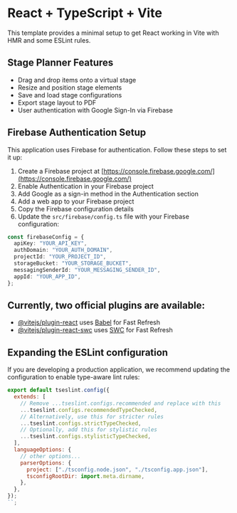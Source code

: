 # React + TypeScript + Vite

This template provides a minimal setup to get React working in Vite with HMR and some ESLint rules.

## Stage Planner Features

- Drag and drop items onto a virtual stage
- Resize and position stage elements
- Save and load stage configurations
- Export stage layout to PDF
- User authentication with Google Sign-In via Firebase

## Firebase Authentication Setup

This application uses Firebase for authentication. Follow these steps to set it up:

1. Create a Firebase project at [https://console.firebase.google.com/](https://console.firebase.google.com/)
2. Enable Authentication in your Firebase project
3. Add Google as a sign-in method in the Authentication section
4. Add a web app to your Firebase project
5. Copy the Firebase configuration details
6. Update the `src/firebase/config.ts` file with your Firebase configuration:

```typescript
const firebaseConfig = {
  apiKey: "YOUR_API_KEY",
  authDomain: "YOUR_AUTH_DOMAIN",
  projectId: "YOUR_PROJECT_ID",
  storageBucket: "YOUR_STORAGE_BUCKET",
  messagingSenderId: "YOUR_MESSAGING_SENDER_ID",
  appId: "YOUR_APP_ID",
};
```

## Currently, two official plugins are available:

- [@vitejs/plugin-react](https://github.com/vitejs/vite-plugin-react/blob/main/packages/plugin-react/README.md) uses [Babel](https://babeljs.io/) for Fast Refresh
- [@vitejs/plugin-react-swc](https://github.com/vitejs/vite-plugin-react-swc) uses [SWC](https://swc.rs/) for Fast Refresh

## Expanding the ESLint configuration

If you are developing a production application, we recommend updating the configuration to enable type-aware lint rules:

```js
export default tseslint.config({
  extends: [
    // Remove ...tseslint.configs.recommended and replace with this
    ...tseslint.configs.recommendedTypeChecked,
    // Alternatively, use this for stricter rules
    ...tseslint.configs.strictTypeChecked,
    // Optionally, add this for stylistic rules
    ...tseslint.configs.stylisticTypeChecked,
  ],
  languageOptions: {
    // other options...
    parserOptions: {
      project: ["./tsconfig.node.json", "./tsconfig.app.json"],
      tsconfigRootDir: import.meta.dirname,
    },
  },
});
``;
```
